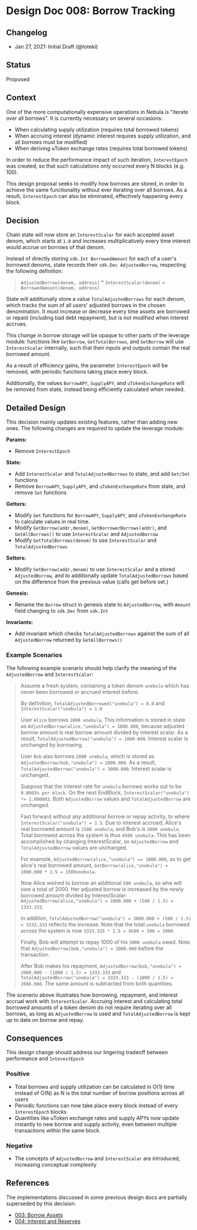# Design Doc 008: Borrow Tracking

## Changelog

- Jan 27, 2021: Initial Draft (@toteki)

## Status

Proposed

## Context

One of the more computationally expensive operations in Nebula is "iterate over all borrows". It is currently necessary on several occasions:

- When calculating supply utilization (requires total borrowed tokens)
- When accruing interest (dynamic interest requires supply utilization, and all borrows must be modified)
- When deriving uToken exchange rates (requires total borrowed tokens)

In order to reduce the performance impact of such iteration, `InterestEpoch` was created, so that such calculations only occurred every N blocks (e.g. 100).

This design proposal seeks to modify how borrows are stored, in order to achieve the same functionality without ever iterating over all borrows. As a result, `InterestEpoch` can also be eliminated, effectively happening every block.

## Decision

Chain state will now store an `InterestScalar` for each accepted asset denom, which starts at `1.0` and increases multiplicatively every time interest would accrue on borrows of that denom.

Instead of directly storing `sdk.Int BorrowedAmount` for each of a user's borrowed denoms, state records their `sdk.Dec AdjustedBorrow`, respecting the following definition:

> `AdjustedBorrow(denom, address)` \* `InterestScalar(denom)` = `BorrowedAmount(denom, address)`

State will additionally store a value `TotalAdjustedBorrows` for each denom, which tracks the sum of all users' adjusted borrows in the chosen denomination.
It must increase or decrease every time assets are borrowed or repaid (including bad debt repayment), but is not modified when interest accrues.

This change in borrow storage will be opaque to other parts of the leverage module: functions like `GetBorrow`, `GetTotalBorrows`, and `SetBorrow` will use `InterestScalar` internally, such that their inputs and outputs contain the real borrowed amount.

As a result of efficiency gains, the parameter `InterestEpoch` will be removed, with periodic functions taking place every block.

Additionally, the values `BorrowAPY`, `SupplyAPY`, and `uTokenExchangeRate` will be removed from state, instead being efficiently calculated when needed.

## Detailed Design

This decision mainly updates existing features, rather than adding new ones. The following changes are required to update the leverage module:

**Params:**

- Remove `InterestEpoch`

**State:**

- Add `InterestScalar` and `TotalAdjustedBorrows` to state, and add `Get/Set` functions
- Remove `BorrowAPY`, `SupplyAPY`, and `uTokenExchangeRate` from state, and remove `Set` functions

**Getters:**

- Modify `Get` functions for `BorrowAPY`, `SupplyAPY`, and `uTokenExchangeRate` to calculate values in real time.
- Modify `GetBorrow(addr,denom)`, `GetBorrowerBorrows(addr)`, and `GetAllBorrows()` to use `InterestScalar` and `AdjustedBorrow`
- Modify `GetTotalBorrows(denom)` to use `InterestScalar` and `TotalAdjustedBorrows`

**Setters:**

- Modify `SetBorrow(addr,denom)` to use `InterestScalar` and a stored `AdjustedBorrow`, and to additionally update `TotalAdjustedBorrows` based on the difference from the previous value (calls get before set.)

**Genesis:**

- Rename the `Borrow` struct in genesis state to `AdjustedBorrow`, with `Amount` field changing to `sdk.Dec` from `sdk.Int`

**Invariants:**

- Add invariant which checks `TotalAdjustedBorrows` against the sum of all `AdjustedBorrow` returned by `GetAllBorrows()`

### Example Scenarios

The following example scenario should help clarify the meaning of the `AdjustedBorrow` and `InterestScalar`:

> Assume a fresh system, containing a token denom `unebula` which has never been borrowed or accrued interest before.
>
> By definition, `TotalAdjustedBorrowed("unebula") = 0.0` and `InterestScalar("unebula") = 1.0`
>
> User `Alice` borrows `1000 unebula`. This information is stored in state as `AdjustedBorrow(alice,"unebula") = 1000.000`, because adjusted borrow amount is real borrow amount divided by interest scalar. As a result, `TotalAdjustedBorrow("unebula") = 1000.000`. Interest scalar is unchanged by borrowing.
>
> User `Bob` also borrows `2000 unebula`, which is stored as `AdjustedBorrow(bob,"unebula") = 2000.000`. As a result, `TotalAdjustedBorrow("unebula") = 3000.000`. Interest scalar is unchanged.
>
> Suppose that the interest rate for `unebula` borrows works out to be `0.0003% per block`. On the next EndBlock, `InterestScalar("unebula") *= 1.000003`. Both `AdjustedBorrow` values and `TotalAdjustedBorrow` are unchanged.
>
> Fast forward without any additional borrow or repay activity, to where `InterestScalar("unebula") = 1.5`. Due to interest accrued, Alice's real borrowed amount is `1500 unebula`, and Bob's is `3000 unebula`. Total borrowed across the system is thus `4500 unebula`. This has been accomplished by changing InterestScalar, so `AdjustedBorrow` and `TotalAdjustedBorrow` values are unchanged.
>
> For example, `AdjustedBorrow(alice,"unebula") == 1000.000`, so to get alice's real borrowed amount, `GetBorrow(alice,"unebula") = 1000.000 * 1.5 = 1500unebula`.
>
> Now Alice wished to borrow an additional `500 unebula`, so whe will owe a total of 2000. Her adjusted borrow is increased by the newly borrowed amount divided by InterestScalar: `AdjustedBorrow(alice,"unebula") = 1000.000 + (500 / 1.5) = 1333.333`.
>
> In addition, `TotalAdustedBorrow("unebula") = 3000.000 + (500 / 1.5) = 3333.333` reflects the increase. Note that the total `unebula` borrowed across the system is now `3333.333 * 1.5 = 4500 + 500 = 5000`.
>
> Finally, Bob will attempt to repay 1000 of his `3000 unebula` owed. Note that `AdjustedBorrow(bob,"unebula") = 2000.000` before the transaction.
>
> After Bob makes his repayment, `AdjustedBorrow(bob,"unebula") = 2000.000 - (1000 / 1.5) = 1333.333` and `TotalAdjustedBorrow("unebula") = 3333.333 - (1000 / 1.5) = 2666.666`. The same amount is subtracted from both quantities.

The scenerio above illustrates how borrowing, repayment, and interest accrual work with `InterestScalar`. Accruing interest and calculating total borrowed amounts of a token denom do not require iterating over all borrows, as long as `AdjustedBorrow` is used and `TotalAdjustedBorrow` is kept up to date on borrow and repay.

## Consequences

This design change should address our lingering tradeoff between performance and `InterestEpoch`

### Positive

- Total borrows and supply utilization can be calculated in O(1) time instead of O(N) as N is the total number of borrow positions across all users
- Periodic functions can now take place every block instead of every `InterestEpoch` blocks
- Quantities like uToken exchange rates and supply APYs now update instantly to new borrow and supply activity, even between multiple transactions within the same block.

### Negative

- The concepts of `AdjustedBorrow` and `InterestScalar` are introduced, increasing conceptual complexity

## References

The implementations discussed in some previous design docs are partially superseded by this decision:

- [003: Borrow Assets](./003-borrow-assets.md)
- [004: Interest and Reserves](./004-interest-and-reserves.md)
